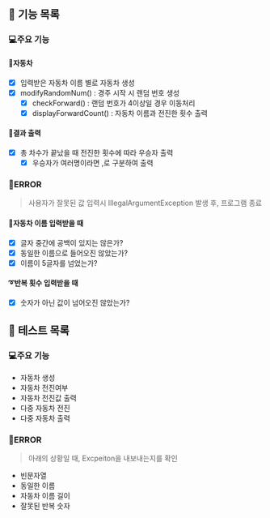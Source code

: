 

## 🚀 기능 목록

### 💻주요 기능
#### 🚙자동차
- [x] 입력받은 자동차 이름 별로 자동차 생성
- [x] modifyRandomNum() : 경주 시작 시 랜덤 번호 생성 
  - [x] checkForward() : 랜덤 번호가 4이상일 경우 이동처리 
  - [x] displayForwardCount() : 자동차 이름과 전진한 횟수 출력
#### 📑결과 출력
- [x] 총 차수가 끝났을 때 전진한 횟수에 따라 우승자 출력
  - [x] 우승자가 여러명이라면 ,로 구분하여 출력

### 🐞ERROR
> 사용자가 잘못된 값 입력시 IllegalArgumentException 발생 후, 프로그램 종료
#### 🚗자동차 이름 입력받을 때
- [x] 글자 중간에 공백이 있지는 않은가? 
- [x] 동일한 이름으로 들어오진 않았는가? 
- [x] 이름이 5글자를 넘었는가?
#### ➰반복 횟수 입력받을 때
- [x] 숫자가 아닌 값이 넘어오진 않았는가?



## 🧪 테스트 목록

### 💻주요 기능
- 자동차 생성
- 자동차 전진여부
- 자동차 전진값 출력
- 다중 자동차 전진
- 다중 자동차 출력

### 🐞ERROR
> 아래의 상황일 때, Excpeiton을 내보내는지를 확인
- 빈문자열 
- 동일한 이름
- 자동차 이름 길이
- 잘못된 반복 숫자